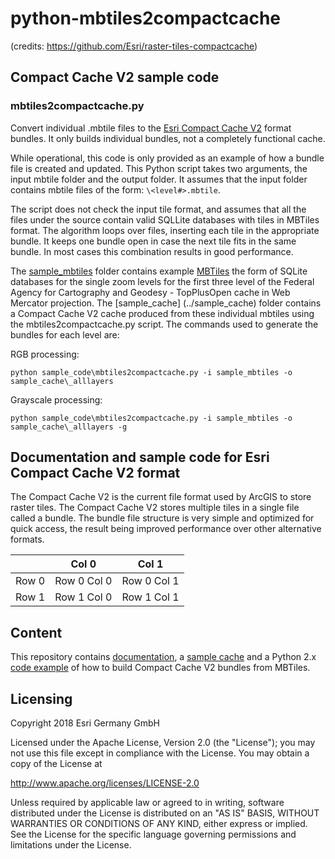 # python-mbtiles2compactcache
(credits: https://github.com/Esri/raster-tiles-compactcache)

## Compact Cache V2 sample code

### mbtiles2compactcache.py

Convert individual .mbtile files to the [Esri Compact Cache V2](./CompactCacheV2.md) format bundles.  It only builds individual bundles, not a completely functional cache.

While operational, this code is only provided as an example of how a bundle file is created and updated.
This Python script takes two arguments, the input mbtile folder and the output folder. It assumes that the input folder contains mbtile files of the form: ```\<level#>.mbtile```.

The script does not check the input tile format, and assumes that all the files under the source contain valid SQLLite databases with tiles in MBTiles format. 
The algorithm loops over files, inserting each tile in the appropriate bundle. It keeps one bundle open in case the next tile fits in the same bundle.  In most cases this combination results in good performance.

The [sample_mbtiles](./sample_mbtiles) folder contains example [MBTiles](./sample_mbtiles/README.md) the form of SQLite databases for the single zoom levels for the first three level of the Federal Agency for Cartography and Geodesy - TopPlusOpen cache in Web Mercator projection.  The [sample_cache] (../sample_cache) folder contains a Compact Cache V2 cache produced from these individual mbtiles using the mbtiles2compactcache.py script. The commands used to generate the bundles for each level are:

RGB processing:
```console
python sample_code\mbtiles2compactcache.py -i sample_mbtiles -o sample_cache\_alllayers
```
Grayscale processing:
```console
python sample_code\mbtiles2compactcache.py -i sample_mbtiles -o sample_cache\_alllayers -g
```

## Documentation and sample code for Esri Compact Cache V2 format

The Compact Cache V2 is the current file format used by ArcGIS to store raster tiles.  The Compact Cache V2 stores multiple tiles in a single file called a bundle.  The bundle file structure is very simple and optimized for quick access, the result being improved performance over other alternative formats.

| | Col 0 | Col 1 |
|---|---|---|
| Row 0 | Row 0 Col 0 | Row 0 Col 1  |
| Row 1 | Row 1 Col 0 | Row 1 Col 1 |

## Content
This repository contains [documentation](CompactCacheV2.md), a [sample cache](sample_cache) and a Python 2.x [code example](sample_code) of how to build Compact Cache V2 bundles from MBTiles.

## Licensing

Copyright 2018 Esri Germany GmbH

Licensed under the Apache License, Version 2.0 (the "License");
you may not use this file except in compliance with the License.
You may obtain a copy of the License at

http://www.apache.org/licenses/LICENSE-2.0

Unless required by applicable law or agreed to in writing, software distributed under the License is distributed on an "AS IS" BASIS, WITHOUT WARRANTIES OR CONDITIONS OF ANY KIND, either express or implied.
See the License for the specific language governing permissions and limitations under the License.

